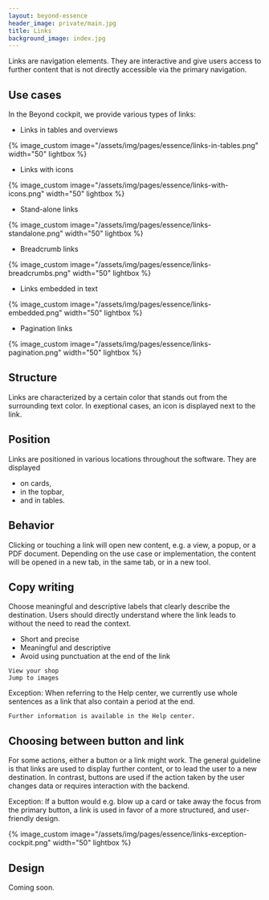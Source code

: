 ```yaml
---
layout: beyond-essence
header_image: private/main.jpg
title: Links
background_image: index.jpg
---
```


Links are navigation elements.
They are interactive and give users access to further content that is not directly accessible via the primary navigation.

## Use cases

In the Beyond cockpit, we provide various types of links:

* Links in tables and overviews

{% image_custom image="/assets/img/pages/essence/links-in-tables.png" width="50" lightbox %}

* Links with icons

{% image_custom image="/assets/img/pages/essence/links-with-icons.png" width="50" lightbox %}

* Stand-alone links

{% image_custom image="/assets/img/pages/essence/links-standalone.png" width="50" lightbox %}

* Breadcrumb links

{% image_custom image="/assets/img/pages/essence/links-breadcrumbs.png" width="50" lightbox %}

* Links embedded in text

{% image_custom image="/assets/img/pages/essence/links-embedded.png" width="50" lightbox %}

* Pagination links

{% image_custom image="/assets/img/pages/essence/links-pagination.png" width="50" lightbox %}


## Structure

Links are characterized by a certain color that stands out from the surrounding text color.
In exeptional cases, an icon is displayed next to the link.

## Position

Links are positioned in various locations throughout the software.
They are displayed

- on cards,
- in the topbar,
- and in tables.

## Behavior

Clicking or touching a link will open new content, e.g. a view, a popup, or a PDF document.
Depending on the use case or implementation, the content will be opened in a new tab, in the same tab, or in a new tool.

## Copy writing

Choose meaningful and descriptive labels that clearly describe the destination.
Users should directly understand where the link leads to without the need to read the context.

* Short and precise
* Meaningful and descriptive
* Avoid using punctuation at the end of the link

```
View your shop
Jump to images
```

Exception: When referring to the Help center, we currently use whole sentences as a link that also contain a period at the end.

```
Further information is available in the Help center.
```

## Choosing between button and link

For some actions, either a button or a link might work.
The general guideline is that links are used to display further content, or to lead the user to a new destination.
In contrast, buttons are used if the action taken by the user changes data or requires interaction with the backend.

Exception: If a button would e.g. blow up a card or take away the focus from the primary button, a link is used in favor of a more structured, and user-friendly design.

{% image_custom image="/assets/img/pages/essence/links-exception-cockpit.png" width="50" lightbox %}

## Design

Coming soon.